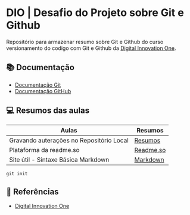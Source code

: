 
# DIO | Desafio do Projeto sobre Git e Github

Repositório para armazenar resumo sobre Git e Github do curso versionamento do codigo com Git e Github da [Digital Innovation One](https://www.dio.me/).

## 📚 Documentação
- [Documentação Git](https://git-scm.com/doc)
- [Documentação GitHub](https://doc.github.com)

## 💻 Resumos das aulas

|Aulas | Resumos |
|------|---------|
| Gravando auterações no Repositório Local | [Resumos]() |
| Plataforma da readme.so  | [Readme.so](https://readme.so/pt/editor) |
| Site útil - Sintaxe Básica Markdown  | [Markdown](https://www.markdownguide.org/basic-syntax/) |

````
git init
````

## 🔎 Referências

- [Digital Innovation One]()
